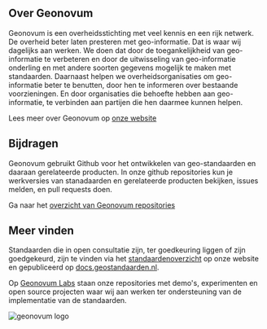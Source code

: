 ## Over Geonovum
Geonovum is een overheidsstichting met veel kennis en een rijk netwerk. De overheid beter laten presteren met geo-informatie. Dat is waar wij dagelijks aan werken. We doen dat door de toegankelijkheid van geo-informatie te verbeteren en door de uitwisseling van geo-informatie onderling en met andere soorten gegevens mogelijk te maken met standaarden. Daarnaast helpen we overheidsorganisaties om geo-informatie beter te benutten, door hen te informeren over bestaande voorzieningen. En door organisaties die behoefte hebben aan geo-informatie, te verbinden aan partijen die hen daarmee kunnen helpen. 

Lees meer over Geonovum op [onze website](https://www.geonovum.nl)

## Bijdragen
Geonovum gebruikt Github voor het ontwikkelen van geo-standaarden en daaraan gerelateerde producten. In onze github repositories kun je werkversies van stanadaarden en gerelateerde producten bekijken, issues melden, en pull requests doen. 

Ga naar het [overzicht van Geonovum repositories](https://www.github.com/geonovum)

## Meer vinden
Standaarden die in open consultatie zijn, ter goedkeuring liggen of zijn goedgekeurd, zijn te vinden via het [standaardenoverzicht](https://www.geonovum.nl/geo-standaarden/alle-standaarden) op onze website en gepubliceerd op [docs.geostandaarden.nl](https://docs.geostandaarden.nl). 

Op [Geonovum Labs](https://github.com/Geonovum-labs/) staan onze repositories met demo's, experimenten en open source projecten waar wij aan werken ter ondersteuning van de implementatie van de standaarden. 

![geonovum logo](https://www.geonovum.nl/logo.svg)
